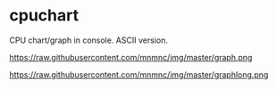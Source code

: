 cpuchart
========

CPU chart/graph in console. ASCII version.


https://raw.githubusercontent.com/mnmnc/img/master/graph.png

https://raw.githubusercontent.com/mnmnc/img/master/graphlong.png

